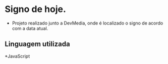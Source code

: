 # Signo de hoje.

* Projeto realizado junto a DevMedia, onde é localizado o signo de acordo com a data atual.

## Linguagem utilizada

*JavaScript